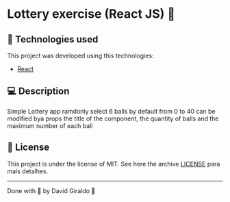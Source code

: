 # Lottery exercise (React JS) :space_invader:

## :space_invader: Technologies used
This project was developed using this technologies:
- [React](https://reactjs.org)

## :computer: Description

Simple Lottery app ramdonly  select  6 balls by default from 0 to 40 can be modified bya props  the title of the component, the quantity of balls and the maximum number of each ball

## :memo: License

This project is under the license of MIT. See here the archive [LICENSE](LICENSE.md) para mais detalhes.

---

Done with :purple_heart: by David Giraldo :wave:
